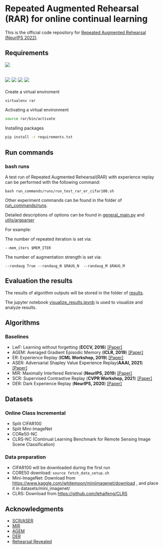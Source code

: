 # Repeated Augmented Rehearsal (RAR) for online continual learning

This is the official code repository for [Repeated Augmented Rehearsal (NeurIPS 2022)](https://arxiv.org/abs/2209.13917).

##

## Requirements
![](https://img.shields.io/badge/python-3.7-green.svg)

![](https://img.shields.io/badge/torch-1.5.1-blue.svg)
![](https://img.shields.io/badge/torchvision-0.6.1-blue.svg)
![](https://img.shields.io/badge/PyYAML-5.3.1-blue.svg)
![](https://img.shields.io/badge/scikit--learn-0.23.0-blue.svg)
----
Create a virtual enviroment
```sh
virtualenv rar
```
Activating a virtual environment
```sh
source rar/bin/activate
```
Installing packages
```sh
pip install -r requirements.txt
```

## Run commands

### bash runs
A test run of Repeated Augmented Rehearsal(RAR) with experience replay can be performed with the following command:
```
bash run_commands/runs/run_test_rar_er_cifar100.sh
```
Other experiment commands can be found in the folder of [run_commands/runs](run_commands/runs).

Detailed descriptions of options can be found in [general_main.py](general_main.py) and [utils/argparser](utils/argparser)

For example: 

The number of repeated iteration is set via:
```
--mem_iters $MEM_ITER
```
The number of augmentation strength is set via:
```
--randaug True --randaug_N $RAUG_N  --randaug_M $RAUG_M
```

## Evaluation the results
The results of algorithm outputs will be stored in the folder of [results](results/).

The jupyter notebook [visualize_results.ipynb](visualize_results.ipynb) is used to visualize and analyze results.


## Algorithms 

### Baselines
* LwF: Learning without forgetting (**ECCV, 2016**) [[Paper]](https://link.springer.com/chapter/10.1007/978-3-319-46493-0_37)
* AGEM: Averaged Gradient Episodic Memory (**ICLR, 2019**) [[Paper]](https://openreview.net/forum?id=Hkf2_sC5FX)
* ER: Experience Replay (**ICML Workshop, 2019**) [[Paper]](https://arxiv.org/abs/1902.10486)
* ASER: Adversarial Shapley Value Experience Replay(**AAAI, 2021**) [[Paper]](https://arxiv.org/abs/2009.00093)
* MIR: Maximally Interfered Retrieval (**NeurIPS, 2019**) [[Paper]](https://proceedings.neurips.cc/paper/2019/hash/15825aee15eb335cc13f9b559f166ee8-Abstract.html)
* SCR: Supervised Contrastive Replay (**CVPR Workshop, 2021**) [[Paper]](https://arxiv.org/abs/2103.13885)
* DER: Dark Experience Replay (**NeurIPS, 2020**) [[Paper]](https://proceedings.neurips.cc/paper/2020/file/b704ea2c39778f07c617f6b7ce480e9e-Paper.pdf)


## Datasets

### Online Class Incremental

- Split CIFAR100
- Split Mini-ImageNet
- CORe50-NC
- CLRS-NC (Continual Learning Benchmark for Remote
  Sensing Image Scene Classification)
### Data preparation
- CIFAR100 will be downloaded during the first run
- CORE50 download: `source fetch_data_setup.sh`
- Mini-ImageNet: Download from https://www.kaggle.com/whitemoon/miniimagenet/download , and place it in datasets/mini_imagenet/
- CLRS: Download from https://github.com/lehaifeng/CLRS



## Acknowledgments
- [SCR/ASER](https://github.com/RaptorMai/online-continual-learning)
- [MIR](https://github.com/optimass/Maximally_Interfered_Retrieval)
- [AGEM](https://github.com/facebookresearch/agem)
- [DER](https://github.com/aimagelab/mammoth)
- [Rehearsal Revealed](https://github.com/Mattdl/RehearsalRevealed)

